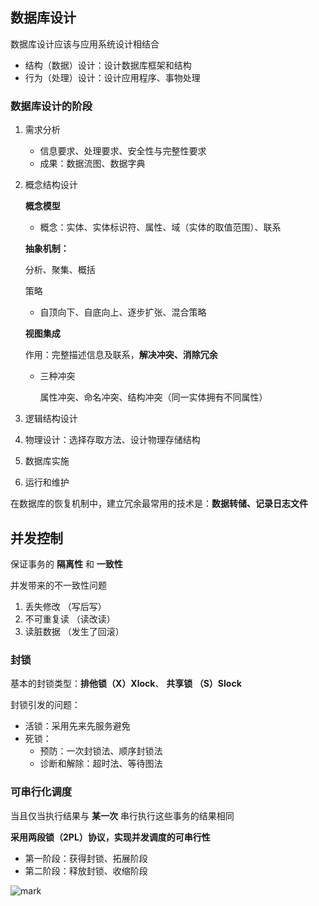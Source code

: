 ## 数据库设计

数据库设计应该与应用系统设计相结合

- 结构（数据）设计：设计数据库框架和结构
- 行为（处理）设计：设计应用程序、事物处理

### 数据库设计的阶段

1. 需求分析

   - 信息要求、处理要求、安全性与完整性要求
   - 成果：数据流图、数据字典

2. 概念结构设计

   **概念模型**

   - 概念：实体、实体标识符、属性、域（实体的取值范围）、联系

   **抽象机制：**

   分析、聚集、概括

   策略

   - 自顶向下、自底向上、逐步扩张、混合策略

   **视图集成**

   作用：完整描述信息及联系，**解决冲突、消除冗余**

   - 三种冲突

     属性冲突、命名冲突、结构冲突（同一实体拥有不同属性）

3. 逻辑结构设计

4. 物理设计：选择存取方法、设计物理存储结构

5. 数据库实施

6. 运行和维护

在数据库的恢复机制中，建立冗余最常用的技术是：**数据转储、记录日志文件**



## 并发控制

保证事务的 **隔离性** 和 **一致性**

并发带来的不一致性问题

1. 丢失修改 （写后写）
2. 不可重复读 （读改读）
3. 读脏数据 （发生了回滚）

### 封锁

基本的封锁类型：**排他锁（X）Xlock**、 **共享锁 （S）Slock**

封锁引发的问题：

- 活锁：采用先来先服务避免
- 死锁：
  - 预防：一次封锁法、顺序封锁法
  - 诊断和解除：超时法、等待图法

### 可串行化调度

当且仅当执行结果与 **某一次** 串行执行这些事务的结果相同

**采用两段锁（2PL）协议，实现并发调度的可串行性**

- 第一阶段：获得封锁、拓展阶段
- 第二阶段：释放封锁、收缩阶段

![mark](http://media.sumblog.cn/blog/20190101/lkXnHo42aYph.png?imageslim)